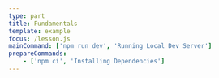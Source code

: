 ```yaml
---
type: part
title: Fundamentals
template: example
focus: /lesson.js
mainCommand: ['npm run dev', 'Running Local Dev Server']
prepareCommands: 
    - ['npm ci', 'Installing Dependencies']
---
```

